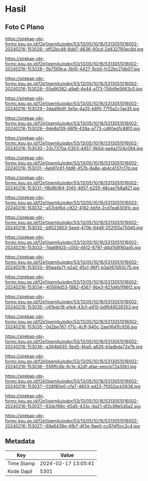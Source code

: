 # Hasil

## Foto C Plano

https://sirekap-obj-formc.kpu.go.id/f2e1/pemilu/pdpr/53/13/05/10/16/5313051016002-20240216-153026--df52bc48-8dd7-4636-80cd-2d432760ec8d.jpg

https://sirekap-obj-formc.kpu.go.id/f2e1/pemilu/pdpr/53/13/05/10/16/5313051016002-20240216-153028--5b7569ca-3b10-4427-9cb5-fc52bc21db07.jpg

https://sirekap-obj-formc.kpu.go.id/f2e1/pemilu/pdpr/53/13/05/10/16/5313051016002-20240216-153028--55a66382-a9a6-4e44-a173-756d9e5663c0.jpg

https://sirekap-obj-formc.kpu.go.id/f2e1/pemilu/pdpr/53/13/05/10/16/5313051016002-20240216-153029--3dad9b9f-3e5e-4a35-b6f0-77f5a2c7ae35.jpg

https://sirekap-obj-formc.kpu.go.id/f2e1/pemilu/pdpr/53/13/05/10/16/5313051016002-20240216-153029--9de8a139-68f9-439a-a773-cd60ed1c88f0.jpg

https://sirekap-obj-formc.kpu.go.id/f2e1/pemilu/pdpr/53/13/05/10/16/5313051016002-20240216-153030--33c7370a-0303-4457-9b5d-aa4a2124c084.jpg

https://sirekap-obj-formc.kpu.go.id/f2e1/pemilu/pdpr/53/13/05/10/16/5313051016002-20240216-153031--4eb61c61-fdd6-457b-8a8e-ab4c4137c17d.jpg

https://sirekap-obj-formc.kpu.go.id/f2e1/pemilu/pdpr/53/13/05/10/16/5313051016002-20240216-153031--f8b9b164-3145-4657-b255-48cae7b8a821.jpg

https://sirekap-obj-formc.kpu.go.id/f2e1/pemilu/pdpr/53/13/05/10/16/5313051016002-20240216-153032--a57cbf6d-c922-4182-bbfd-2cd7ea63091c.jpg

https://sirekap-obj-formc.kpu.go.id/f2e1/pemilu/pdpr/53/13/05/10/16/5313051016002-20240216-153032--b8523853-5eed-470b-84d9-252f55a750d0.jpg

https://sirekap-obj-formc.kpu.go.id/f2e1/pemilu/pdpr/53/13/05/10/16/5313051016002-20240216-153033--7da68925-c050-4612-8797-d4d158f80ad5.jpg

https://sirekap-obj-formc.kpu.go.id/f2e1/pemilu/pdpr/53/13/05/10/16/5313051016002-20240216-153033--95ea4a71-e2a2-45cf-96f1-b3a067d50c75.jpg

https://sirekap-obj-formc.kpu.go.id/f2e1/pemilu/pdpr/53/13/05/10/16/5313051016002-20240216-153034--40569d53-f882-4567-9be3-821d4b1f86f2.jpg

https://sirekap-obj-formc.kpu.go.id/f2e1/pemilu/pdpr/53/13/05/10/16/5313051016002-20240216-153035--c61bdc18-efe4-43cf-a410-bdf648528353.jpg

https://sirekap-obj-formc.kpu.go.id/f2e1/pemilu/pdpr/53/13/05/10/16/5313051016002-20240216-153035--0d2be767-f71c-4cff-940c-2ae0641fc926.jpg

https://sirekap-obj-formc.kpu.go.id/f2e1/pemilu/pdpr/53/13/05/10/16/5313051016002-20240216-153036--a394b635-5bd5-4ba5-a626-b1adbda72e7b.jpg

https://sirekap-obj-formc.kpu.go.id/f2e1/pemilu/pdpr/53/13/05/10/16/5313051016002-20240216-153036--556ffc6b-9c1e-42df-afae-eeecb72a30b1.jpg

https://sirekap-obj-formc.kpu.go.id/f2e1/pemilu/pdpr/53/13/05/10/16/5313051016002-20240216-153037--028f80e0-cfa7-4603-ad23-7f002acb5638.jpg

https://sirekap-obj-formc.kpu.go.id/f2e1/pemilu/pdpr/53/13/05/10/16/5313051016002-20240216-153037--63dcf69c-65d5-433c-9a21-df2c98e5d5a2.jpg

https://sirekap-obj-formc.kpu.go.id/f2e1/pemilu/pdpr/53/13/05/10/16/5313051016002-20240216-153027--69a6438e-4fb7-4f3e-9ae0-cc97df5cc2c4.jpg


## Metadata

| Key        | Value               |
| ---------- | ------------------- |
| Time Stamp | 2024-02-17 13:05:41 |
| Kode Dapil | 5301                |



